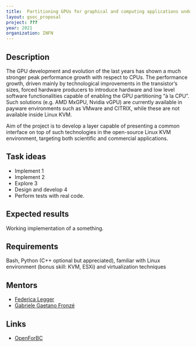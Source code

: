 ```yaml
---
title:  Partitioning GPUs for graphical and computing applications under Linux KVM
layout: gsoc_proposal
project: ???
year: 2021
organization: INFN
---
```


## Description

The GPU development and evolution of the last years has shown a much stronger peak performance growth with respect to CPUs. 
The performance growth, driven mainly by technological improvements in the transistor’s sizes, forced hardware producers to introduce hardware 
and low level software functionalities capable of enabling the GPU partitioning “à la CPU”. Such solutions (e.g. AMD MxGPU, Nvidia vGPU) are currently available in payware environments such as VMware and CITRIX, while these are not available inside Linux KVM. 

Aim of the project is to develop a layer capable of presenting a common interface on top of such technologies in the open-source Linux KVM environment, targeting both  scientific and commercial applications.

## Task ideas
 * Implement 1
 * Implement 2
 * Explore 3
 * Design and develop 4
 * Perform tests with real code.

## Expected results
Working implementation of a something.

## Requirements
Bash, Python (C++ optional but appreciated), familiar with Linux environment (bonus skill: KVM, ESXi) and virtualization techniques

## Mentors
  * [Federica Legger](mailto:federica.legger@cern.ch)
  * [Gabriele Gaetano Fronzé](mailto:gabriele.fronze@to.infn.it)

## Links
  * [OpenForBC](https://hackmd.io/@gfronze/r1j6FIb9U)
